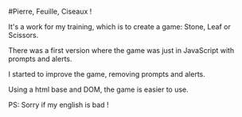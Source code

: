 #Pierre, Feuille, Ciseaux !

It's a work for my training, which is to create a game: Stone, Leaf or Scissors.

There was a first version where the game was just in JavaScript with prompts and alerts.

I started to improve the game, removing prompts and alerts.

Using a html base and DOM, the game is easier to use.


PS: Sorry if my english is bad !
